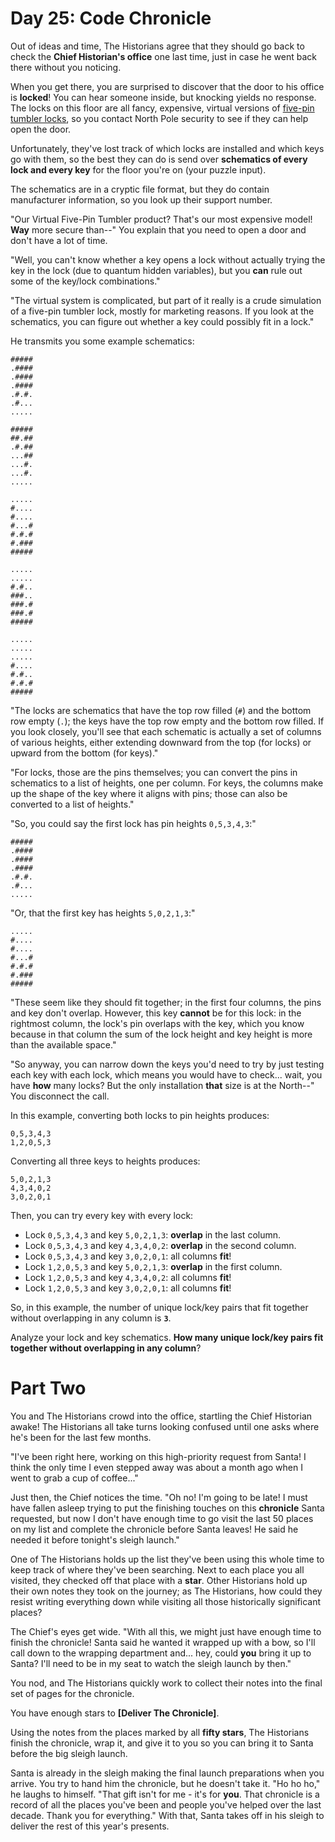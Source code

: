 #  Day 25: Code Chronicle

Out of ideas and time, The Historians agree that they should go back to check the **Chief Historian's office** one last 
time, just in case he went back there without you noticing.

When you get there, you are surprised to discover that the door to his office is **locked**! You can hear someone inside, 
but knocking yields no response. The locks on this floor are all fancy, expensive, virtual versions of 
[five-pin tumbler locks](https://en.wikipedia.org/wiki/Pin_tumbler_lock), so you contact North Pole security to see if 
they can help open the door.

Unfortunately, they've lost track of which locks are installed and which keys go with them, so the best they can do is 
send over **schematics of every lock and every key** for the floor you're on (your puzzle input).

The schematics are in a cryptic file format, but they do contain manufacturer information, so you look up their support 
number.

"Our Virtual Five-Pin Tumbler product? That's our most expensive model! **Way** more secure than--" You explain that you 
need to open a door and don't have a lot of time.

"Well, you can't know whether a key opens a lock without actually trying the key in the lock (due to quantum hidden 
variables), but you **can** rule out some of the key/lock combinations."

"The virtual system is complicated, but part of it really is a crude simulation of a five-pin tumbler lock, mostly for 
marketing reasons. If you look at the schematics, you can figure out whether a key could possibly fit in a lock."

He transmits you some example schematics:
```
#####
.####
.####
.####
.#.#.
.#...
.....

#####
##.##
.#.##
...##
...#.
...#.
.....

.....
#....
#....
#...#
#.#.#
#.###
#####

.....
.....
#.#..
###..
###.#
###.#
#####

.....
.....
.....
#....
#.#..
#.#.#
#####
```
"The locks are schematics that have the top row filled (`#`) and the bottom row empty (`.`); the keys have the top row 
empty and the bottom row filled. If you look closely, you'll see that each schematic is actually a set of columns of 
various heights, either extending downward from the top (for locks) or upward from the bottom (for keys)."

"For locks, those are the pins themselves; you can convert the pins in schematics to a list of heights, one per column. 
For keys, the columns make up the shape of the key where it aligns with pins; those can also be converted to a list of 
heights."

"So, you could say the first lock has pin heights `0,5,3,4,3`:"
```
#####
.####
.####
.####
.#.#.
.#...
.....
```
"Or, that the first key has heights `5,0,2,1,3`:"
```
.....
#....
#....
#...#
#.#.#
#.###
#####
```
"These seem like they should fit together; in the first four columns, the pins and key don't overlap. However, this key 
**cannot** be for this lock: in the rightmost column, the lock's pin overlaps with the key, which you know because in 
that column the sum of the lock height and key height is more than the available space."

"So anyway, you can narrow down the keys you'd need to try by just testing each key with each lock, which means you 
would have to check... wait, you have **how** many locks? But the only installation **that** size is at the North--" You 
disconnect the call.

In this example, converting both locks to pin heights produces:
```
0,5,3,4,3
1,2,0,5,3
```
Converting all three keys to heights produces:
```
5,0,2,1,3
4,3,4,0,2
3,0,2,0,1
```
Then, you can try every key with every lock:
* Lock `0,5,3,4,3` and key `5,0,2,1,3`: **overlap** in the last column.
* Lock `0,5,3,4,3` and key `4,3,4,0,2`: **overlap** in the second column.
* Lock `0,5,3,4,3` and key `3,0,2,0,1`: all columns **fit**!
* Lock `1,2,0,5,3` and key `5,0,2,1,3`: **overlap** in the first column.
* Lock `1,2,0,5,3` and key `4,3,4,0,2`: all columns **fit**!
* Lock `1,2,0,5,3` and key `3,0,2,0,1`: all columns **fit**!

So, in this example, the number of unique lock/key pairs that fit together without overlapping in any column is **`3`**.

Analyze your lock and key schematics. **How many unique lock/key pairs fit together without overlapping in any column**?

# Part Two

You and The Historians crowd into the office, startling the Chief Historian awake! The Historians all take turns looking 
confused until one asks where he's been for the last few months.

"I've been right here, working on this high-priority request from Santa! I think the only time I even stepped away was 
about a month ago when I went to grab a cup of coffee..."

Just then, the Chief notices the time. "Oh no! I'm going to be late! I must have fallen asleep trying to put the 
finishing touches on this **chronicle** Santa requested, but now I don't have enough time to go visit the last 50 places 
on my list and complete the chronicle before Santa leaves! He said he needed it before tonight's sleigh launch."

One of The Historians holds up the list they've been using this whole time to keep track of where they've been searching. 
Next to each place you all visited, they checked off that place with a **star**. Other Historians hold up their own 
notes they took on the journey; as The Historians, how could they resist writing everything down while visiting all 
those historically significant places?

The Chief's eyes get wide. "With all this, we might just have enough time to finish the chronicle! Santa said he wanted 
it wrapped up with a bow, so I'll call down to the wrapping department and... hey, could **you** bring it up to Santa? 
I'll need to be in my seat to watch the sleigh launch by then."

You nod, and The Historians quickly work to collect their notes into the final set of pages for the chronicle.

You have enough stars to **[Deliver The Chronicle]**.

Using the notes from the places marked by all **fifty stars**, The Historians finish the chronicle, wrap it, and give it 
to you so you can bring it to Santa before the big sleigh launch.

Santa is already in the sleigh making the final launch preparations when you arrive. You try to hand him the chronicle, 
but he doesn't take it. "Ho ho ho," he laughs to himself. "That gift isn't for me - it's for **you**. That chronicle is 
a record of all the places you've been and people you've helped over the last decade. Thank you for everything." With 
that, Santa takes off in his sleigh to deliver the rest of this year's presents.
